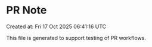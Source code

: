 # PR Note

Created at: Fri 17 Oct 2025 06:41:16 UTC

This file is generated to support testing of PR workflows.
